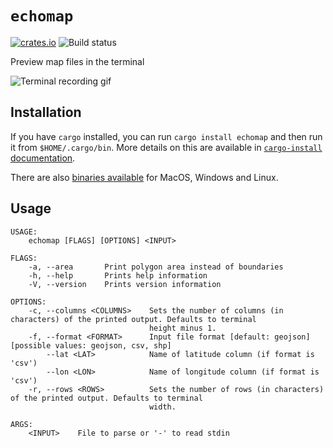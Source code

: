 # `echomap`

[![crates.io](https://img.shields.io/crates/v/echomap.svg)](https://crates.io/crates/echomap)
![Build status](https://github.com/pjsier/echomap/workflows/CI%20Checks/badge.svg)

Preview map files in the terminal

![Terminal recording gif](https://raw.githubusercontent.com/pjsier/echomap/master/img/recording.gif?raw=true)

## Installation

If you have `cargo` installed, you can run `cargo install echomap` and then run it from `$HOME/.cargo/bin`. More details on this are available in [`cargo-install` documentation](https://doc.rust-lang.org/cargo/commands/cargo-install.html).

There are also [binaries available](https://github.com/pjsier/echomap/releases) for MacOS, Windows and Linux.

## Usage

```
USAGE:
    echomap [FLAGS] [OPTIONS] <INPUT>

FLAGS:
    -a, --area       Print polygon area instead of boundaries
    -h, --help       Prints help information
    -V, --version    Prints version information

OPTIONS:
    -c, --columns <COLUMNS>    Sets the number of columns (in characters) of the printed output. Defaults to terminal
                               height minus 1.
    -f, --format <FORMAT>      Input file format [default: geojson]  [possible values: geojson, csv, shp]
        --lat <LAT>            Name of latitude column (if format is 'csv')
        --lon <LON>            Name of longitude column (if format is 'csv')
    -r, --rows <ROWS>          Sets the number of rows (in characters) of the printed output. Defaults to terminal
                               width.

ARGS:
    <INPUT>    File to parse or '-' to read stdin
```

